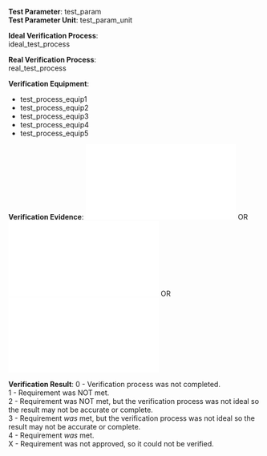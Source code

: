**Test Parameter**: test_param  
**Test Parameter Unit**:  test_param_unit

**Ideal Verification Process**:  
ideal_test_process

**Real Verification Process**:  
real_test_process

**Verification Equipment**:  
- test_process_equip1
- test_process_equip2
- test_process_equip3
- test_process_equip4
- test_process_equip5

**Verification Evidence**:
![alt text](requirements/verification/images/image_name.ext "image_alt_text")
OR
![Sample Video](requirements/verification/videos/video_name.ext)
OR
![Sample Audio](requirements/verification/audio/audio_name.ext)

**Verification Result**:
0 - Verification process was not completed.  
1 - Requirement was NOT met.  
2 - Requirement was NOT met, but the verification process was not ideal so the result may not be accurate or complete.  
3 - Requirement *was* met, but the verification process was not ideal so the result may not be accurate or complete.  
4 - Requirement *was* met.  
X - Requirement was not approved, so it could not be verified.